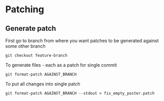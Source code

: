 # Patching 

## Generate patch 

First go to branch from where you want patches to be generated against some other branch

```
git checkout feature-branch
```

To generate files - each as a patch for single commit

```
git format-patch AGAINST_BRANCH
```

To put all changes into single patch

```
git format-patch AGAINST_BRANCH --stdout > fix_empty_poster.patch
```